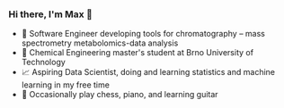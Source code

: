 ### Hi there, I'm Max 👋

- 🤖 Software Engineer developing tools for chromatography &ndash; mass spectrometry metabolomics-data analysis
- 🧪 Chemical Engineering master's student at Brno University of Technology
- 📈 Aspiring Data Scientist, doing and learning statistics and machine learning in my free time
- 🎹 Occasionally play chess, piano, and learning guitar

<!--
**maximskorik/maximskorik** is a ✨ _special_ ✨ repository because its `README.md` (this file) appears on your GitHub profile.

Here are some ideas to get you started:

- 🔭 I’m currently working on ...
- 🌱 I’m currently learning ...
- 👯 I’m looking to collaborate on ...
- 🤔 I’m looking for help with ...
- 💬 Ask me about ...
- 📫 How to reach me: ...
- 😄 Pronouns: ...
- ⚡ Fun fact: ...
-->
